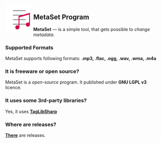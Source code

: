 <img width="90" height="90" align="left" alt="MetaSet Logo"  src="metaset.png">

## MetaSet Program
**MetaSet** — is a simple tool, that gets possible to *change metadata*.

### Supported Formats
  MetaSet supports following formats: **.mp3, .flac, .ogg, .wav, .wma, .m4a**
 
### It is freeware or open source?
  MetaSet is a *open-source* program. It published under **GNU LGPL v3** licence.

### It uses some 3rd-party libraries?
  Yes, it uses **[TagLibSharp](http://github.com/mono/taglib-sharp)**
  
### Where are releases?
[**There**](https://github.com/emil0911/MetaSet/releases) are releases.
  
